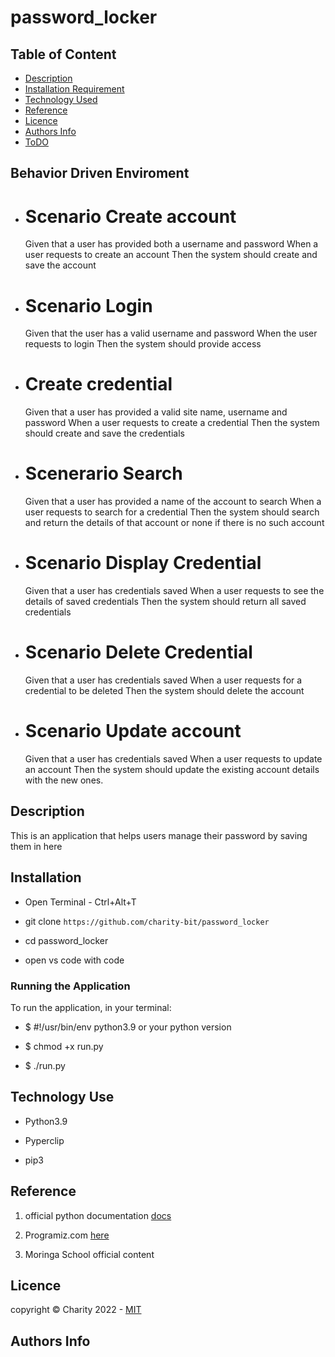 # password_locker

## Table of Content

- [Description](#description)
- [Installation Requirement](#Installation)
- [Technology Used](#technology-used)
- [Reference](#reference)
- [Licence](#licence)
- [Authors Info](#author-Info)
- [ToDO](#To-Do)

## Behavior Driven Enviroment

- # Scenario Create account
   Given that a user has provided both a username and password
   When a user requests to create an account
   Then the system should create and save the account
- # Scenario Login
  Given that the user has a valid username and password
  When the user requests to login 
  Then the system should provide access

- # Create credential
  Given that a user has provided a valid site name, username and password
  When a user requests to create a credential
  Then the system should create and save the credentials

- # Scenerario Search
   Given that a user has provided a name of the account to search
   When a user requests to search for a credential
   Then the system should search and return the details of that account or none if there is no such account

- # Scenario Display Credential
   Given that a user has credentials saved
   When a user requests to see the details of saved credentials
   Then the system should return all saved credentials
- # Scenario Delete Credential
   Given that a user has credentials saved
   When a user requests for a credential to be deleted
   Then the system should delete the account

- # Scenario Update account
   Given that a user has credentials saved
   When a user requests to update an account
   Then the system should update the existing account details with the new ones.
## Description

This is an application that helps users manage their password by saving them in here

## Installation

- Open Terminal - Ctrl+Alt+T

- git clone ```https://github.com/charity-bit/password_locker```

- cd password_locker

- open vs code with code

### Running the Application

To run the application, in your terminal:

- $ #!/usr/bin/env python3.9 or your python version

- $ chmod +x run.py

- $ ./run.py

## Technology Use

- Python3.9

- Pyperclip

- pip3

## Reference

1. official python documentation <a href="https://docs.python.org/3/">docs</a>

2. Programiz.com <a href="https://www.programiz.com/python-programming">here</a>

3. Moringa School official content

## Licence

   copyright © Charity 2022 - <a href="">MIT</a>

## Authors Info
